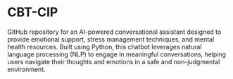 # CBT-CIP
GitHub repository for an AI-powered conversational assistant designed to provide emotional support, stress management techniques, and mental health resources. Built using Python, this chatbot leverages natural language processing (NLP) to engage in meaningful conversations, helping users navigate their thoughts and emotions in a safe and non-judgmental environment.
